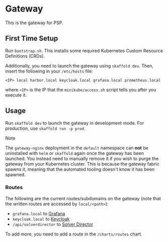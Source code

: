 # Gateway

This is the gateway for PSP.

## First Time Setup

Run `bootstrap.sh`. This installs some required Kubernetes Custom Resource Definitions (CRDs).

Additionally, you need to launch the gateway using `skaffold dev`. Then, insert the following in your `/etc/hosts` file:
```
<IP> local harbor.local keycloak.local grafana.local prometheus.local
```
where `<IP>` is the IP that the `minikube/access.sh` script tells you after you execute it.

## Usage

Run `skaffold dev` to launch the gateway in development mode.
For production, use `skaffold run -p prod`.

> [!NOTE]
> The `gateway-nginx` deployment in the `default` namespace can __not__ be uninstalled with `helm` or `skaffold` again once the gateway has been launched. You instead need to manually remove it if you wish to purge the gateway from your Kubernetes cluster. This is because the gateway fabric spawns it, meaning that the automated tooling doesn't know it has been spawned.

### Routes 

The following are the current routes/subdomains on the gateway (note that the written routes are accessed by `local/<path>`):
- `grafana.local` to [Grafana](https://github.com/Portfolio-Solver-Platform/monitoring)
- `keycloak.local` to [Keycloak](https://github.com/Portfolio-Solver-Platform/keycloak)
- `/api/solverdirector` to [Solver Director](https://github.com/Portfolio-Solver-Platform/solver-director)

To add more, you need to add a route in the `/charts/routes` chart.
